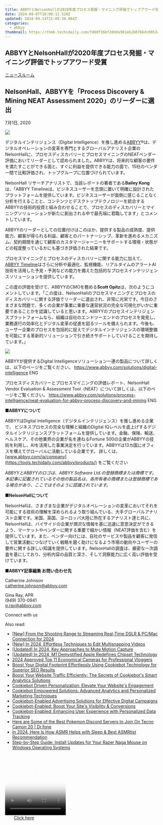 ```yaml
---
title: ABBYYとNelsonHallが2020年度プロセス発掘・マイニング評価でトップアワード受賞
date: 2024-09-07T16:08:11.520Z
updated: 2024-09-14T21:09:39.884Z
categories:
  - abbyy
thumbnail: https://thmb.techidaily.com/fd60f16bf20dda981eb260766dc085349ba6360b3659bdf5766d705fbc85be65.jpg
---
```


## ABBYYとNelsonHallが2020年度プロセス発掘・マイニング評価でトップアワード受賞

[ニュースルーム](https://tools.techidaily.com/abbyy/products/)

## NelsonHall、ABBYYを「Process Discovery & Mining NEAT Assessment 2020」のリーダーに選出

7月1日, 2020

![](https://content.abbyy.com/-/media/project/abbyy/abbyy/branchtemplates/shutterstock_1272462163_1296-x-729.jpg?h=729&iar=0&w=1296)

デジタルインテリジェンス（Digital Intelligence）を推し進める[ABBYY](https://tools.techidaily.com/abbyy/products/)®は、デジタルオペレーションの変革を専門とするグローバルアナリスト企業のNelsonHallに、プロセスディスカバリーとプロセスマイニングのNEATベンダー評価においてリーダーとして認められました。ABBYYは、将来的な顧客の要件を満たすことができる面と、すぐに利益を提供できる能力の面で、15社のベンダー間で比較評価され、トップグループに位置づけられています。

NelsonHall リサーチアナリストで、当該レポートの著者である**Bailey Kong**は、「ABBYY Timelineは、ビジネスユーザーを念頭に置いて明確に設計されたプラットフォームを提供しています。ビジネスユーザーが面倒に感じることなく分析を行えることと、コンテンツとデスクトップテクノロジーを統合するABBYYの技術的投資と組み合わせることで、プロセスのディスカバリーとマイニングソリューションが新たに創出される中で最先端に君臨してます」とコメントしています。

ABBYYのリーダーとしての位置付けはこのほか、提供する製品の成熟度、提供能力、顧客が得られる利益、顧客とのパートナーシップ、革新を進めるメカニズム、契約期間を通じて顧客のカスタマージャーニーをサポートする環境・状態がどの程度整っているかにも基づき評価された結果です。

プロセスマイニングとプロセスのディスカバリーに関する能力に加えて、 [ABBYY Timeline](https://tools.techidaily.com/abbyy/products/)はさらに分析や最適化、監視機能、リアルタイムのアラートAI技術を活用した予見・予測などの能力を備えた包括的なプロセスインテリジェンスソリューションを提供しています。 

この度の評価を受けて、ABBYYのCMOを務める**Scott Opitz**は、次のようにコメントしています。「この度は、NelsonHallのプロセスマイニングとプロセスのディスカバリーに関する評価でリーダーに選出され、非常に光栄です。今日のさまざまな問題で、多くの企業が事業に重要な運営状況の完全な可視化がいかに重要であることかを認識していると思います。ABBYYのプロセスインテリジェンスプラットフォームなら、組織は自社のエンドツーエンドのプロセスを発見し、業務遂行の効率化とデジタル変革の促進を図るツールを備えられます。今後も、ユーザー企業のプロセスを包括的に捉えてデジタルインテリジェンスの環境整備を可能にする革新的ソリューションで引き続きサポートしていけることを期待しています。」

![](https://static1.abbyy.com/abbyycommedia/28790/pdm-overall-final.png)

ABBYYが提供するDigital Intelligenceソリューション一連の製品について詳しくは、以下のページをご覧ください。 <https://www.abbyy.com/solutions/digital-intelligence> ENG

プロセスディスカバリーとプロセスマイニングの評価レポート、NelsonHall Vendor Evaluation & Assessment Tool（NEAT）について詳しくは、以下のページをご覧ください。 <https://www.abbyy.com/solutions/process-intelligence/neat-evaluation-for-abbyy-process-discovery-and-mining> ENG   

**■ABBYYについて**

ABBYYはDigital Intelligence（デジタルインテリジェンス）を推し進める企業で、 ビジネスプロセスの完全な理解と組織のDigital IQレベルを底上げするデジタルインテリジェンスプラットフォームを提供しています。金融、保険、輸送、ヘルスケア、その他業界の企業が名を連ねるFortune 500の企業がABBYYの技術を利用し、AIを活用した事業決定を行っています。ABBYYは13カ国にオフィスを構えてグローバルに活動している企業です。 詳しくは、[www.abbyy.com/ja/company](https://tools.techidaily.com/abbyy/products/) をご覧ください

_ABBYYとABBYYのロゴは、ABBYY Software Ltd.の登録商標または商標です。本記事に記載されているその他の製品名は、各所有者の商標または登録商標である場合があり、ここではそのように認識されています。_

■**NelsonHallについて**

NelsonHallは、さまざまな企業がデジタルオペレーションの変革においてそれを可能にする技術の理解を深められるよう取り組んでいる、大手グローバルアナリスト企業です。米国、英国、ヨーロッパ大陸に所在するアナリスト達と共に、NelsonHallは、バイサイドの企業が潤沢な情報を基に迅速に意思決定ができるよう、マーケットやベンダーに関する重要で細かい情報（NEAT評価を含む）を提供しています。また、ベンダー向けには、自社のサービスや製品を顧客に発信して営業活動につなげていく戦略を磨く助けになるよう市場の動向やユーザーの要件に関する詳しい知識を提供しています。NelsonHallの調査は、厳密な一次調査を基にしており、分析内容の品質と深さ、そして洞察能力に広く高い評価を受けています。

**■ABBYY記事編集 お問い合わせ先**

Catherine Johnson  
[catherine.johnson@abbyy.com](https://tools.techidaily.com/abbyy/products/)

Gina Ray, APR  
(949) 370-0941  
[g.ray@abbyy.com](https://tools.techidaily.com/abbyy/products/)

Connect with us

<ins class="adsbygoogle"
     style="display:block"
     data-ad-format="autorelaxed"
     data-ad-client="ca-pub-7571918770474297"
     data-ad-slot="1223367746"></ins>

<ins class="adsbygoogle"
     style="display:block"
     data-ad-client="ca-pub-7571918770474297"
     data-ad-slot="8358498916"
     data-ad-format="auto"
     data-full-width-responsive="true"></ins>

<span class="atpl-alsoreadstyle">Also read:</span>
<div><ul>
<li><a href="https://facebook-video-files.techidaily.com/new-from-the-shooting-range-to-streaming-real-time-dslr-and-pcmac-connection-for-2024/"><u>[New] From the Shooting Range to Streaming Real-Time DSLR & PC/Mac Connection for 2024</u></a></li>
<li><a href="https://snapchat-videos.techidaily.com/new-in-2024-effortless-techniques-to-edit-multisnapping-videos/"><u>[New] In 2024, Effortless Techniques to Edit Multisnapping Videos</u></a></li>
<li><a href="https://video-screen-grab.techidaily.com/updated-in-2024-key-approaches-to-mute-motion-capture/"><u>[Updated] In 2024, Key Approaches to Mute Motion Capture</u></a></li>
<li><a href="https://fox-blue.techidaily.com/updated-in-2024-m1-demystified-apple-redefines-chipset-technology/"><u>[Updated] In 2024, M1 Demystified Apple Redefines Chipset Technology</u></a></li>
<li><a href="https://youtube-lab.techidaily.com/approved-top-11-economical-cameras-for-professional-vloggers/"><u>2024 Approved Top 11 Economical Cameras for Professional Vloggers</u></a></li>
<li><a href="https://discover-advanced.techidaily.com/boost-your-digital-footprint-effortlessly-using-cookiebot-technology-for-superior-seo-results/"><u>Boost Your Digital Footprint Effortlessly Using Cookiebot Technology for Superior SEO Results</u></a></li>
<li><a href="https://discover-advanced.techidaily.com/boost-your-website-traffic-efficiently-the-secrets-of-cookiebots-smart-analytics-solutions/"><u>Boost Your Website Traffic Efficiently: The Secrets of Cookiebot's Smart Analytics Solutions</u></a></li>
<li><a href="https://discover-advanced.techidaily.com/cookiebot-driven-personalization-elevate-your-websites-engagement/"><u>Cookiebot Driven Personalization: Elevate Your Website's Engagement</u></a></li>
<li><a href="https://discover-advanced.techidaily.com/cookiebot-empowered-solutions-advanced-analytics-and-personalized-marketing-techniques/"><u>Cookiebot Empowered Solutions: Advanced Analytics and Personalized Marketing Techniques</u></a></li>
<li><a href="https://discover-advanced.techidaily.com/cookiebot-enabled-advertising-solutions-for-effective-digital-campaigns/"><u>Cookiebot-Enabled Advertising Solutions for Effective Digital Campaigns</u></a></li>
<li><a href="https://discover-advanced.techidaily.com/cookiebot-enabled-boost-your-sites-visibility-and-conversions/"><u>Cookiebot-Enabled: Boost Your Site's Visibility & Conversions</u></a></li>
<li><a href="https://discover-advanced.techidaily.com/cookiebot-enabled-enhancing-user-experience-with-personalized-data-tracking/"><u>Cookiebot-Enabled: Enhancing User Experience with Personalized Data Tracking</u></a></li>
<li><a href="https://android-pokemon-go.techidaily.com/here-are-some-of-the-best-pokemon-discord-servers-to-join-on-tecno-camon-20-drfone-by-drfone-virtual-android/"><u>Here are Some of the Best Pokemon Discord Servers to Join On Tecno Camon 20 | Dr.fone</u></a></li>
<li><a href="https://some-knowledge.techidaily.com/in-2024-here-is-how-asmr-helps-with-sleep-and-best-asmrtist-recommendation/"><u>In 2024, Here Is How ASMR Helps with Sleep & Best ASMRtist Recommendation</u></a></li>
<li><a href="https://win-dash.techidaily.com/step-by-step-guide-install-updates-for-your-razer-naga-mouse-on-windows-operating-systems/"><u>Step-by-Step Guide: Install Updates for Your Razer Naga Mouse on Windows Operating Systems</u></a></li>
</ul></div>

<!-- affiliate ads begin -->
<span id="1374820">
					<video width="200" height="200" style="cursor:pointer"
           poster="//a.impactradius-go.com/display-clicktoplayimage/1374820.png"
           onclick="if(!this.playClicked){this.play();this.setAttribute('controls',true);this.playClicked=true;}">
	   <source src="//a.impactradius-go.com/display-ad/15852-1374820">
	   <img src="//a.impactradius-go.com/display-clicktoplayimage/1374820.png" style="border: none; height: 100%; width: 100%; object-fit: contain">
	</video>
	<div style="width:125px;text-align:center"><a href="javascript:window.open(decodeURIComponent('https%3A%2F%2Fthefitville.pxf.io%2Fc%2F5597632%2F1374820%2F15852'), '_blank');void(0);">Click here</a></div>
</span>
<img height="0" width="0" src="https://imp.pxf.io/i/5597632/1374820/15852" style="position:absolute;visibility:hidden;" border="0" />
<!-- affiliate ads end -->

